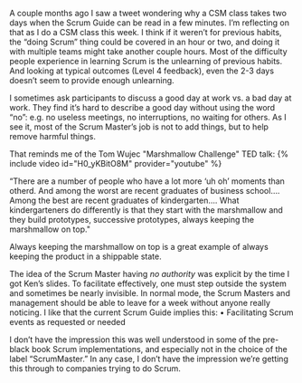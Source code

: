 
A couple months ago I saw a tweet wondering why a CSM class takes two days when the Scrum Guide can be read in a few minutes.  I’m reflecting on that as I do a CSM class this week.  I think if it weren’t for previous habits, the “doing Scrum” thing could be covered in an hour or two, and doing it with multiple teams might take another couple hours.  Most of the difficulty people experience in learning Scrum is the unlearning of previous habits.  And looking at typical outcomes (Level 4 feedback), even the 2-3 days doesn’t seem to provide enough unlearning.

I sometimes ask participants to discuss a good day at work vs. a bad day at work.  They find it’s hard to describe a good day without using the word “no”: e.g. no useless meetings, no interruptions, no waiting for others.  As I see it, most of the Scrum Master’s job is not to add things, but to help remove harmful things.

That reminds me of the Tom Wujec "Marshmallow Challenge" TED talk: 
{% include video id="H0_yKBitO8M" provider="youtube" %}

“There are a number of people who have a lot more ‘uh oh’ moments than otherd. And among the worst are recent graduates of business school…. Among the best are recent graduates of kindergarten….  What kindergarteners do differently is that they start with the marshmallow and they build prototypes, successive prototypes, always keeping the marshmallow on top."

Always keeping the marshmallow on top is a great example of always keeping the product in a shippable state.

The idea of the Scrum Master having *no authority* was explicit by the time I got Ken’s slides.  To facilitate effectively, one must step outside the system and sometimes be nearly invisible.  In normal mode, the Scrum Masters and management should be able to leave for a week without anyone really noticing.  I like that the current Scrum Guide implies this:
• Facilitating Scrum events as requested or needed

I don’t have the impression this was well understood in some of the pre-black book Scrum implementations, and especially not in the choice of the label “ScrumMaster.”  In any case, I don’t have the impression we’re getting this through to companies trying to do Scrum.
